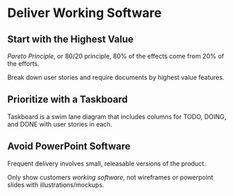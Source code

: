 # Deliver Working Software

## Start with the Highest Value

_Pareto Principle_, or 80/20 principle, 80% of the effects come from 20% of the efforts.

Break down user stories and require documents by highest value features.

## Prioritize with a Taskboard

Taskboard is a swim lane diagram that includes columns for TODO, DOING, and DONE with user stories in each.

## Avoid PowerPoint Software

Frequent delivery involves small, releasable versions of the product.

Only show customers _working software_, not wireframes or powerpoint slides with illustrations/mockups.
